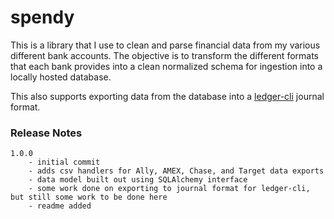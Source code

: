 # spendy

This is a library that I use to clean and parse financial data from my various different bank accounts. The objective is to transform the different formats that each bank provides into a clean normalized schema for ingestion into a locally hosted database.

This also supports exporting data from the database into a [ledger-cli](https://www.ledger-cli.org/) journal format.

### Release Notes
```
1.0.0
    - initial commit
    - adds csv handlers for Ally, AMEX, Chase, and Target data exports
    - data model built out using SQLAlchemy interface
    - some work done on exporting to journal format for ledger-cli, but still some work to be done here
    - readme added
```